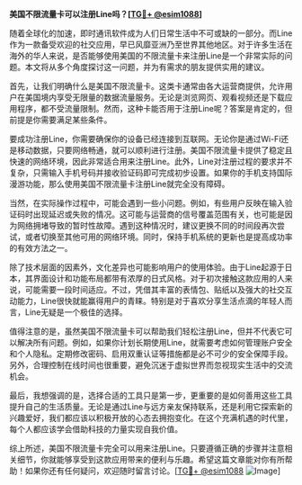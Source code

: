 **美国不限流量卡可以注册Line吗？[[TG💪+ @esim1088](https://t.me/s/esim1088)]**

随着全球化的加速，即时通讯软件成为人们日常生活中不可或缺的一部分。而Line作为一款备受欢迎的社交应用，早已风靡亚洲乃至世界其他地区。对于许多生活在海外的华人来说，是否能够使用美国的不限流量卡来注册Line是一个非常实际的问题。本文将从多个角度探讨这一问题，并为有需求的朋友提供实用的建议。

首先，让我们明确什么是美国不限流量卡。这类卡通常由各大运营商提供，允许用户在美国境内享受无限量的数据流量服务。无论是浏览网页、观看视频还是下载应用程序，都不受流量限制。然而，这种卡能否用于注册Line呢？答案是肯定的，但前提是你需要满足某些条件。

要成功注册Line，你需要确保你的设备已经连接到互联网。无论你是通过Wi-Fi还是移动数据，只要网络畅通，就可以顺利进行注册。美国不限流量卡提供了稳定且快速的网络环境，因此非常适合用来注册Line。此外，Line对注册过程的要求并不复杂，只需输入手机号码并接收验证码即可完成初步设置。如果你的手机支持国际漫游功能，那么使用美国不限流量卡注册Line就完全没有障碍。

当然，在实际操作过程中，可能会遇到一些小问题。例如，有些用户反映在输入验证码时出现延迟或失败的情况。这可能与运营商的信号覆盖范围有关，也可能是因为网络拥堵导致的暂时性故障。遇到这种情况时，建议更换不同的时间段再次尝试，或者切换至其他可用的网络环境。同时，保持手机系统的更新也是提高成功率的有效方法之一。

除了技术层面的因素外，文化差异也可能影响用户的使用体验。由于Line起源于日本，其界面设计和功能布局都带有浓厚的日式风格。对于初次接触这款应用的人来说，可能需要一段时间适应。不过，凭借其丰富的表情包、贴纸以及强大的社交互动能力，Line很快就能赢得用户的青睐。特别是对于喜欢分享生活点滴的年轻人而言，Line无疑是一个极佳的选择。

值得注意的是，虽然美国不限流量卡可以帮助我们轻松注册Line，但并不代表它可以解决所有问题。例如，如果你计划长期使用Line，就需要考虑如何管理账户安全和个人隐私。定期修改密码、启用双重认证等措施都是必不可少的安全保障手段。另外，合理控制在线时间也很重要，避免沉迷于虚拟世界而忽视现实生活中的交流机会。

最后，我想强调的是，选择合适的工具只是第一步，更重要的是如何善用这些工具提升自己的生活质量。无论是通过Line与远方亲友保持联系，还是利用它探索新的兴趣爱好，我们都应该以积极开放的心态去拥抱变化。在这个充满机遇的时代里，每个人都应该学会借助科技的力量实现自我价值。

综上所述，美国不限流量卡完全可以用来注册Line。只要遵循正确的步骤并注意相关细节，你就能够享受到这款应用带来的便利与乐趣。希望这篇文章能对你有所帮助！如果你还有任何疑问，欢迎随时留言讨论。[[TG💪+ @esim1088](https://t.me/s/esim1088) ![Image](https://i.postimg.cc/4NQfJmqS/Snipaste-2025-05-13-00-14-12.png)]